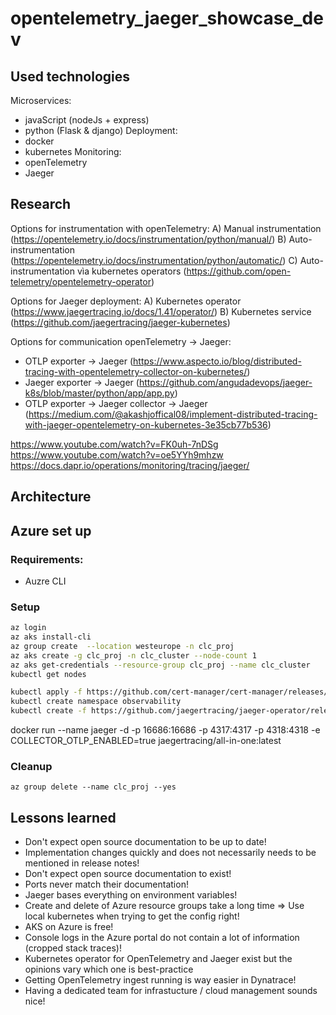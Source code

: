# opentelemetry_jaeger_showcase_dev

## Used technologies
Microservices:
- javaScript (nodeJs + express)
- python (Flask & django)
Deployment:
- docker
- kubernetes
Monitoring:
- openTelemetry 
- Jaeger

## Research

Options for instrumentation with openTelemetry:
A) Manual instrumentation (https://opentelemetry.io/docs/instrumentation/python/manual/)
B) Auto-instrumentation (https://opentelemetry.io/docs/instrumentation/python/automatic/)
C) Auto-instrumentation vìa kubernetes operators (https://github.com/open-telemetry/opentelemetry-operator)

Options for Jaeger deployment:
A) Kubernetes operator (https://www.jaegertracing.io/docs/1.41/operator/)
B) Kubernetes service (https://github.com/jaegertracing/jaeger-kubernetes)

Options for communication openTelemetry -> Jaeger:
- OTLP exporter -> Jaeger (https://www.aspecto.io/blog/distributed-tracing-with-opentelemetry-collector-on-kubernetes/)
- Jaeger exporter -> Jaeger (https://github.com/angudadevops/jaeger-k8s/blob/master/python/app/app.py)
- OTLP exporter -> Jaeger collector -> Jaeger (https://medium.com/@akashjoffical08/implement-distributed-tracing-with-jaeger-opentelemetry-on-kubernetes-3e35cb77b536)

https://www.youtube.com/watch?v=FK0uh-7nDSg
https://www.youtube.com/watch?v=oe5YYh9mhzw
https://docs.dapr.io/operations/monitoring/tracing/jaeger/
## Architecture




## Azure set up

### Requirements:
- Auzre CLI

### Setup

```bash
az login
az aks install-cli
az group create  --location westeurope -n clc_proj
az aks create -g clc_proj -n clc_cluster --node-count 1
az aks get-credentials --resource-group clc_proj --name clc_cluster
kubectl get nodes

kubectl apply -f https://github.com/cert-manager/cert-manager/releases/download/v1.11.0/cert-manager.yaml
kubectl create namespace observability
kubectl create -f https://github.com/jaegertracing/jaeger-operator/releases/download/v1.41.0/jaeger-operator.yaml -n observability
```

docker run --name jaeger -d -p 16686:16686 -p 4317:4317 -p 4318:4318 -e COLLECTOR_OTLP_ENABLED=true jaegertracing/all-in-one:latest

### Cleanup

```
az group delete --name clc_proj --yes
```



## Lessons learned
- Don't expect open source documentation to be up to date!
- Implementation changes quickly and does not necessarily needs to be mentioned in release notes!
- Don't expect open source documentation to exist!
- Ports never match their documentation!
- Jaeger bases everything on environment variables!
- Create and delete of Azure resource groups take a long time => Use local kubernetes when trying to get the config right!
- AKS on Azure is free!
- Console logs in the Azure portal do not contain a lot of information (cropped stack traces)!
- Kubernetes operator for OpenTelemetry and Jaeger exist but the opinions vary which one is best-practice
- Getting OpenTelemetry ingest running is way easier in Dynatrace!
- Having a dedicated team for infrastucture / cloud management sounds nice!



